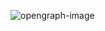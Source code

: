 ![opengraph-image](https://github.com/user-attachments/assets/aa1ebfbd-235f-4646-9a52-570fccd43a7f)
